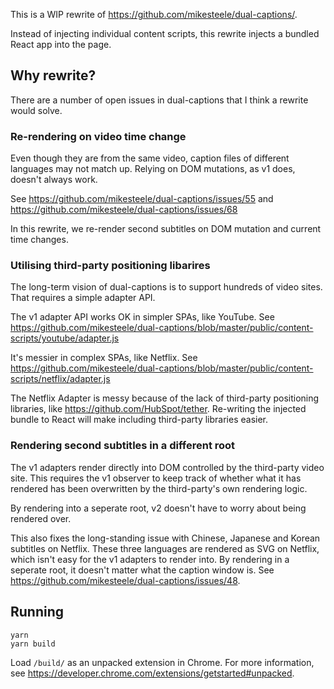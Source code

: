 This is a WIP rewrite of https://github.com/mikesteele/dual-captions/.

Instead of injecting individual content scripts, this rewrite injects a bundled React app into the page.

## Why rewrite?

There are a number of open issues in dual-captions that I think a rewrite would solve.

### Re-rendering on video time change

Even though they are from the same video, caption files of different languages may not match up. Relying on DOM mutations, as v1 does, doesn't always work.

See https://github.com/mikesteele/dual-captions/issues/55 and https://github.com/mikesteele/dual-captions/issues/68

In this rewrite, we re-render second subtitles on DOM mutation and current time changes.

### Utilising third-party positioning libarires

The long-term vision of dual-captions is to support hundreds of video sites. That requires a simple adapter API.

The v1 adapter API works OK in simpler SPAs, like YouTube. See https://github.com/mikesteele/dual-captions/blob/master/public/content-scripts/youtube/adapter.js

It's messier in complex SPAs, like Netflix. See https://github.com/mikesteele/dual-captions/blob/master/public/content-scripts/netflix/adapter.js

The Netflix Adapter is messy because of the lack of third-party positioning libraries, like https://github.com/HubSpot/tether. Re-writing the injected bundle to React will make including third-party libraries easier.

### Rendering second subtitles in a different root

The v1 adapters render directly into DOM controlled by the third-party video site. This requires the v1 observer to keep track of whether what it has rendered has been overwritten by the third-party's own rendering logic.

By rendering into a seperate root, v2 doesn't have to worry about being rendered over.

This also fixes the long-standing issue with Chinese, Japanese and Korean subtitles on Netflix. These three languages are rendered as SVG on Netflix, which isn't easy for the v1 adapters to render into. By rendering in a seperate root, it doesn't matter what the caption window is. See https://github.com/mikesteele/dual-captions/issues/48.

## Running

```
yarn
yarn build
```

Load `/build/` as an unpacked extension in Chrome. For more information, see https://developer.chrome.com/extensions/getstarted#unpacked.
